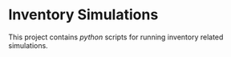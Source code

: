 # Inventory Simulations

This project contains *python* scripts for running inventory related
simulations.